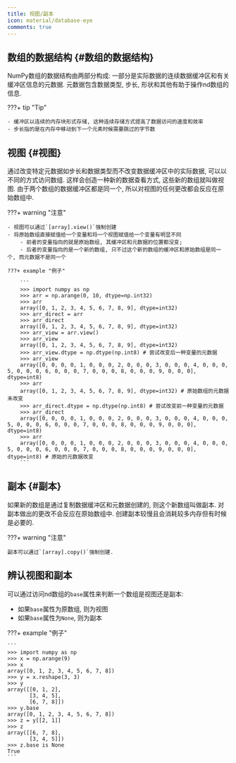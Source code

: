 ```yaml
---
title: 视图/副本
icon: material/database-eye
comments: true
---
```


## 数组的数据结构 {#数组的数据结构}

NumPy数组的数据结构由两部分构成: 一部分是实际数据的连续数据缓冲区和有关缓冲区信息的元数据. 元数据包含数据类型, 步长, 形状和其他有助于操作nd数组的信息.

???+ tip "Tip"

    - 缓冲区以连续的内存块形式存储, 这种连续存储方式提高了数据访问的速度和效率
    - 步长指的是在内存中移动到下一个元素时候需要跳过的字节数

## 视图 {#视图}

通过改变特定元数据如步长和数据类型而不改变数据缓冲区中的实际数据, 可以以不同的方式访问数组. 这样会创造一种新的数据查看方式, 这些新的数组就叫做视图. 由于两个数组的数据缓冲区都是同一个, 所以对视图的任何更改都会反应在原始数组中.

???+ warning "注意"

    - 视图可以通过`[array].view()`强制创建
    - 将原始数组直接赋值给一个变量和将一个视图赋值给一个变量有明显不同
        - 前者的变量指向的就是原始数组, 其缓冲区和元数据的位置都没变;
        - 后者的变量指向的是一个新的数组, 只不过这个新的数组的缓冲区和原始数组是同一个, 而元数据不是同一个

    ???+ example "例子"

        ```
        >>> import numpy as np
        >>> arr = np.arange(0, 10, dtype=np.int32)
        >>> arr
        array([0, 1, 2, 3, 4, 5, 6, 7, 8, 9], dtype=int32)
        >>> arr_direct = arr
        >>> arr_direct
        array([0, 1, 2, 3, 4, 5, 6, 7, 8, 9], dtype=int32)
        >>> arr_view = arr.view() 
        >>> arr_view
        array([0, 1, 2, 3, 4, 5, 6, 7, 8, 9], dtype=int32)
        >>> arr_view.dtype = np.dtype(np.int8) # 尝试改变后一种变量的元数据
        >>> arr_view
        array([0, 0, 0, 0, 1, 0, 0, 0, 2, 0, 0, 0, 3, 0, 0, 0, 4, 0, 0, 0, 5, 0, 0, 0, 6, 0, 0, 0, 7, 0, 0, 0, 8, 0, 0, 0, 9, 0, 0, 0], dtype=int8)
        >>> arr
        array([0, 1, 2, 3, 4, 5, 6, 7, 8, 9], dtype=int32) # 原始数组的元数据未改变
        >>> arr_direct.dtype = np.dtype(np.int8) # 尝试改变前一种变量的元数据
        >>> arr_direct
        array([0, 0, 0, 0, 1, 0, 0, 0, 2, 0, 0, 0, 3, 0, 0, 0, 4, 0, 0, 0, 5, 0, 0, 0, 6, 0, 0, 0, 7, 0, 0, 0, 8, 0, 0, 0, 9, 0, 0, 0], dtype=int8)
        >>> arr
        array([0, 0, 0, 0, 1, 0, 0, 0, 2, 0, 0, 0, 3, 0, 0, 0, 4, 0, 0, 0, 5, 0, 0, 0, 6, 0, 0, 0, 7, 0, 0, 0, 8, 0, 0, 0, 9, 0, 0, 0], dtype=int8) # 原始的元数据改变
        ```

## 副本 {#副本}

如果新的数组是通过复制数据缓冲区和元数据创建的, 则这个新数组叫做副本. 对副本做出的更改不会反应在原始数组中. 创建副本较慢且会消耗较多内存但有时候是必要的.

???+ warning "注意"

    副本可以通过`[array].copy()`强制创建.

## 辨认视图和副本

可以通过访问nd数组的`base`属性来判断一个数组是视图还是副本:

- 如果`base`属性为原数组, 则为视图
- 如果`base`属性为`None`, 则为副本

???+ example "例子"

    ```
    >>> import numpy as np
    >>> x = np.arange(9)
    >>> x
    array([0, 1, 2, 3, 4, 5, 6, 7, 8])
    >>> y = x.reshape(3, 3)
    >>> y
    array([[0, 1, 2],
           [3, 4, 5],
           [6, 7, 8]])
    >>> y.base
    array([0, 1, 2, 3, 4, 5, 6, 7, 8])
    >>> z = y[[2, 1]]
    >>> z
    array([[6, 7, 8],
           [3, 4, 5]])
    >>> z.base is None
    True
    ```

[^1]: Copies and views—NumPy v2.0 Manual. (n.d.). Retrieved June 20, 2024, from https://numpy.org/doc/stable/user/basics.copies.html